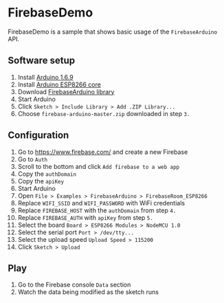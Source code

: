 # FirebaseDemo

FirebaseDemo is a sample that shows basic usage of the `FirebaseArduino` API.

## Software setup

1. Install [Arduino 1.6.9](https://www.arduino.cc/en/Main/Software)
1. Install [Arduino ESP8266 core](https://github.com/esp8266/Arduino#installing-with-boards-manager)
1. Download [FirebaseArduino library](https://github.com/googlesamples/firebase-arduino/archive/master.zip)
1. Start Arduino
1. Click `Sketch > Include Library > Add .ZIP Library...`
1. Choose `firebase-arduino-master.zip` downloaded in step `3.`

## Configuration

1. Go to https://www.firebase.com/ and create a new Firebase
1. Go to `Auth`
1. Scroll to the bottom and click `Add firebase to a web app`
1. Copy the `authDomain`
1. Copy the `apiKey`
1. Start Arduino
1. Open `File > Examples > FirebaseArduino > FirebaseRoom_ESP8266`
1. Replace `WIFI_SSID` and `WIFI_PASSWORD` with WiFi credentials
1. Replace `FIREBASE_HOST` with the `authDomain` from step `4.`
1. Replace `FIREBASE_AUTH` with `apiKey` from step `5.`
1. Select the board `Board > ESP8266 Modules > NodeMCU 1.0`
1. Select the serial port  `Port > /dev/tty...`
1. Select the upload speed `Upload Speed > 115200`
1. Click `Sketch > Upload`

## Play

1. Go to the Firebase console `Data` section
1. Watch the data being modified as the sketch runs
